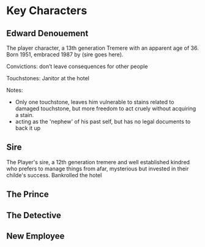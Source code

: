 # Key Characters

## Edward Denouement

The player character, a 13th generation Tremere with an apparent age of 36. Born 1951, embraced 1987 by (sire goes here).

Convictions: don’t leave consequences for other people

Touchstones: Janitor at the hotel

Notes:

* Only one touchstone, leaves him vulnerable to stains related to damaged touchstone, but more freedom to act cruely without acquiring a stain.
* acting as the 'nephew' of his past self, but has no legal documents to back it up



## Sire

The Player's sire, a 12th generation tremere and well established kindred who prefers to manage things from afar, mysterious but invested in their childe's success. Bankrolled the hotel

## The Prince

## The Detective

## New Employee

